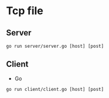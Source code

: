 # Tcp file 

## Server
```scriptshell
go run server/server.go [host] [post]
```

## Client
* Go
```scriptshell
go run client/client.go [host] [post]
```

